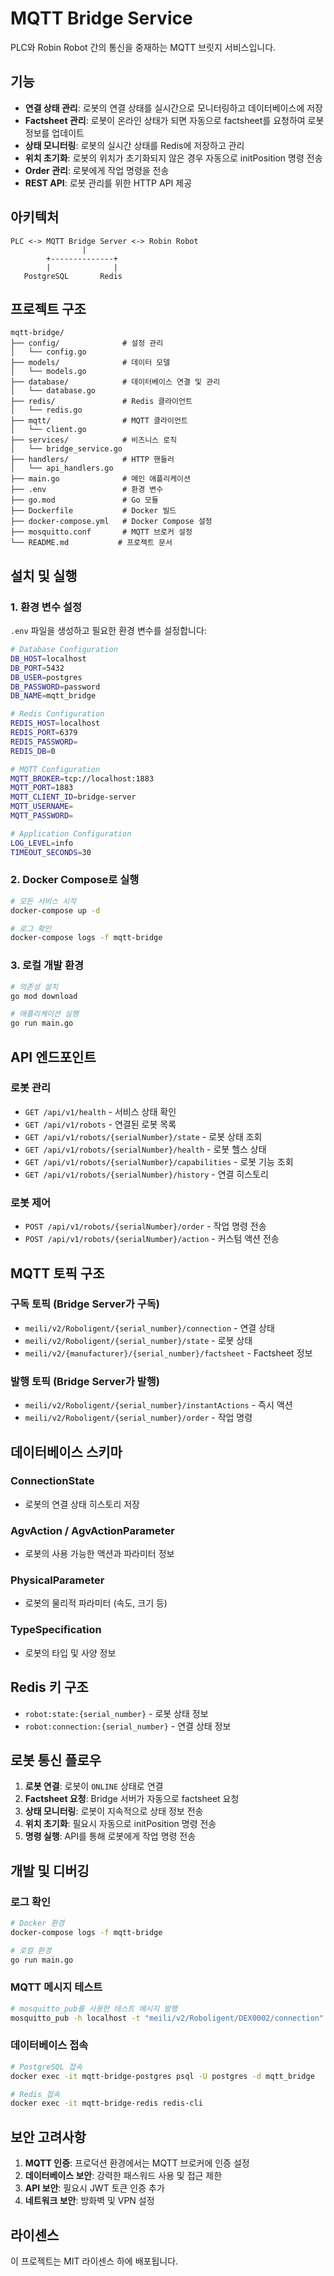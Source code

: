 # MQTT Bridge Service

PLC와 Robin Robot 간의 통신을 중재하는 MQTT 브릿지 서비스입니다.

## 기능

- **연결 상태 관리**: 로봇의 연결 상태를 실시간으로 모니터링하고 데이터베이스에 저장
- **Factsheet 관리**: 로봇이 온라인 상태가 되면 자동으로 factsheet를 요청하여 로봇 정보를 업데이트
- **상태 모니터링**: 로봇의 실시간 상태를 Redis에 저장하고 관리
- **위치 초기화**: 로봇의 위치가 초기화되지 않은 경우 자동으로 initPosition 명령 전송
- **Order 관리**: 로봇에게 작업 명령을 전송
- **REST API**: 로봇 관리를 위한 HTTP API 제공

## 아키텍처

```
PLC <-> MQTT Bridge Server <-> Robin Robot
                |
        +--------------+
        |              |
   PostgreSQL       Redis
```

## 프로젝트 구조

```
mqtt-bridge/
├── config/              # 설정 관리
│   └── config.go
├── models/              # 데이터 모델
│   └── models.go
├── database/            # 데이터베이스 연결 및 관리
│   └── database.go
├── redis/               # Redis 클라이언트
│   └── redis.go
├── mqtt/                # MQTT 클라이언트
│   └── client.go
├── services/            # 비즈니스 로직
│   └── bridge_service.go
├── handlers/            # HTTP 핸들러
│   └── api_handlers.go
├── main.go              # 메인 애플리케이션
├── .env                 # 환경 변수
├── go.mod               # Go 모듈
├── Dockerfile           # Docker 빌드
├── docker-compose.yml   # Docker Compose 설정
├── mosquitto.conf       # MQTT 브로커 설정
└── README.md           # 프로젝트 문서
```

## 설치 및 실행

### 1. 환경 변수 설정

`.env` 파일을 생성하고 필요한 환경 변수를 설정합니다:

```bash
# Database Configuration
DB_HOST=localhost
DB_PORT=5432
DB_USER=postgres
DB_PASSWORD=password
DB_NAME=mqtt_bridge

# Redis Configuration
REDIS_HOST=localhost
REDIS_PORT=6379
REDIS_PASSWORD=
REDIS_DB=0

# MQTT Configuration
MQTT_BROKER=tcp://localhost:1883
MQTT_PORT=1883
MQTT_CLIENT_ID=bridge-server
MQTT_USERNAME=
MQTT_PASSWORD=

# Application Configuration
LOG_LEVEL=info
TIMEOUT_SECONDS=30
```

### 2. Docker Compose로 실행

```bash
# 모든 서비스 시작
docker-compose up -d

# 로그 확인
docker-compose logs -f mqtt-bridge
```

### 3. 로컬 개발 환경

```bash
# 의존성 설치
go mod download

# 애플리케이션 실행
go run main.go
```

## API 엔드포인트

### 로봇 관리

- `GET /api/v1/health` - 서비스 상태 확인
- `GET /api/v1/robots` - 연결된 로봇 목록
- `GET /api/v1/robots/{serialNumber}/state` - 로봇 상태 조회
- `GET /api/v1/robots/{serialNumber}/health` - 로봇 헬스 상태
- `GET /api/v1/robots/{serialNumber}/capabilities` - 로봇 기능 조회
- `GET /api/v1/robots/{serialNumber}/history` - 연결 히스토리

### 로봇 제어

- `POST /api/v1/robots/{serialNumber}/order` - 작업 명령 전송
- `POST /api/v1/robots/{serialNumber}/action` - 커스텀 액션 전송

## MQTT 토픽 구조

### 구독 토픽 (Bridge Server가 구독)

- `meili/v2/Roboligent/{serial_number}/connection` - 연결 상태
- `meili/v2/Roboligent/{serial_number}/state` - 로봇 상태
- `meili/v2/{manufacturer}/{serial_number}/factsheet` - Factsheet 정보

### 발행 토픽 (Bridge Server가 발행)

- `meili/v2/Roboligent/{serial_number}/instantActions` - 즉시 액션
- `meili/v2/Roboligent/{serial_number}/order` - 작업 명령

## 데이터베이스 스키마

### ConnectionState
- 로봇의 연결 상태 히스토리 저장

### AgvAction / AgvActionParameter
- 로봇의 사용 가능한 액션과 파라미터 정보

### PhysicalParameter
- 로봇의 물리적 파라미터 (속도, 크기 등)

### TypeSpecification
- 로봇의 타입 및 사양 정보

## Redis 키 구조

- `robot:state:{serial_number}` - 로봇 상태 정보
- `robot:connection:{serial_number}` - 연결 상태 정보

## 로봇 통신 플로우

1. **로봇 연결**: 로봇이 `ONLINE` 상태로 연결
2. **Factsheet 요청**: Bridge 서버가 자동으로 factsheet 요청
3. **상태 모니터링**: 로봇이 지속적으로 상태 정보 전송
4. **위치 초기화**: 필요시 자동으로 initPosition 명령 전송
5. **명령 실행**: API를 통해 로봇에게 작업 명령 전송

## 개발 및 디버깅

### 로그 확인

```bash
# Docker 환경
docker-compose logs -f mqtt-bridge

# 로컬 환경
go run main.go
```

### MQTT 메시지 테스트

```bash
# mosquitto_pub를 사용한 테스트 메시지 발행
mosquitto_pub -h localhost -t "meili/v2/Roboligent/DEX0002/connection" -m '{"headerId":1,"timestamp":"2025-07-03T10:00:00.000Z","version":"2.0","manufacturer":"Roboligent","serialNumber":"DEX0002","connectionState":"ONLINE"}'
```

### 데이터베이스 접속

```bash
# PostgreSQL 접속
docker exec -it mqtt-bridge-postgres psql -U postgres -d mqtt_bridge

# Redis 접속
docker exec -it mqtt-bridge-redis redis-cli
```

## 보안 고려사항

1. **MQTT 인증**: 프로덕션 환경에서는 MQTT 브로커에 인증 설정
2. **데이터베이스 보안**: 강력한 패스워드 사용 및 접근 제한
3. **API 보안**: 필요시 JWT 토큰 인증 추가
4. **네트워크 보안**: 방화벽 및 VPN 설정

## 라이센스

이 프로젝트는 MIT 라이센스 하에 배포됩니다.